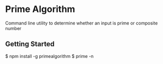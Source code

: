 # Prime Algorithm

Command line utility to determine whether an input is prime or composite number

## Getting Started
$ npm install -g primealgorithm
$ prime -n


